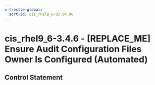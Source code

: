 ```yaml
---
x-trestle-global:
  sort-id: cis_rhel9_6-03.04.06
---
```


# cis_rhel9_6-3.4.6 - \[REPLACE_ME\] Ensure Audit Configuration Files Owner Is Configured (Automated)

## Control Statement
